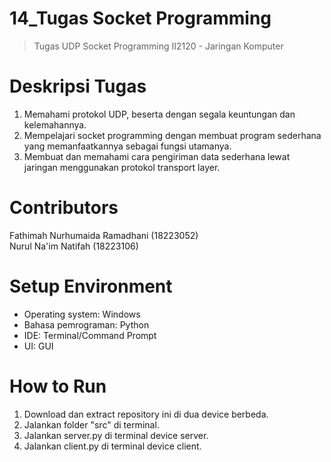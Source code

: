 # 14_Tugas Socket Programming
>Tugas UDP Socket Programming II2120 - Jaringan Komputer


# Deskripsi Tugas
1. Memahami protokol UDP, beserta dengan segala keuntungan dan kelemahannya.
2. Mempelajari socket programming dengan membuat program sederhana yang memanfaatkannya sebagai fungsi utamanya.
3. Membuat dan memahami cara pengiriman data sederhana lewat jaringan menggunakan protokol transport layer.

# Contributors
Fathimah Nurhumaida Ramadhani (18223052)\
Nurul Na'im Natifah (18223106)

# Setup Environment
- Operating system: Windows
- Bahasa pemrograman: Python
- IDE: Terminal/Command Prompt
- UI: GUI

# How to Run
1. Download dan extract repository ini di dua device berbeda.
2. Jalankan folder "src" di terminal.
3. Jalankan server.py di terminal device server.
4. Jalankan client.py di terminal device client.
